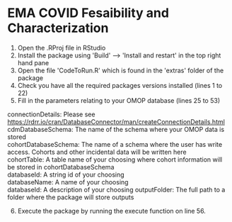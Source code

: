 EMA COVID Fesaibility and Characterization
==============================================

1. Open the .RProj file in RStudio
2. Install the package using 'Build' --> 'Install and restart' in the top right hand pane  
3. Open the file 'CodeToRun.R' which is found in the 'extras' folder of the package  
4. Check you have all the required packages versions installed (lines 1 to 22)  
5. Fill in the parameters relating to your OMOP database (lines 25 to 53)  

connectionDetails: Please see https://rdrr.io/cran/DatabaseConnector/man/createConnectionDetails.html  
cdmDatabaseSchema: The name of the schema where your OMOP data is stored  
cohortDatabaseSchema: The name of a schema where the user has write access. Cohorts and other incidental data will be written here  
cohortTable: A table name of your choosing where cohort information will be stored in cohortDatabaseSchema  
databaseId: A string id of your choosing  
databaseName: A name of your choosing  
databaseId: A description of your choosing
outputFolder: The full path to a folder where the package will store outputs

6. Execute the package by running the execute function on line 56.






